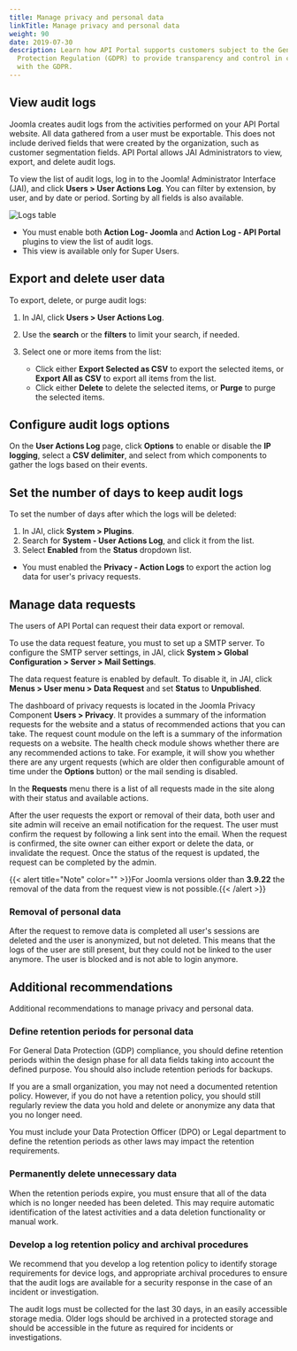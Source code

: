 ```yaml
---
title: Manage privacy and personal data
linkTitle: Manage privacy and personal data
weight: 90
date: 2019-07-30
description: Learn how API Portal supports customers subject to the General Data
  Protection Regulation (GDPR) to provide transparency and control in compliance
  with the GDPR.
---
```

## View audit logs

Joomla creates audit logs from the activities performed on your API Portal website. All data gathered from a user must be exportable. This does not include derived fields that were created by the organization, such as customer segmentation fields. API Portal allows JAI Administrators to view, export, and delete audit logs.

To view the list of audit logs, log in to the Joomla! Administrator Interface (JAI), and click **Users > User Actions Log**. You can filter by extension, by user, and by date or period. Sorting by all fields is also available.

![Logs table](/Images/APIPortal/user_actions_logs_table_j4.png)

* You must enable both **Action Log- Joomla** and **Action Log - API Portal** plugins to view the list of audit logs.
* This view is available only for Super Users.

## Export and delete user data

To export, delete, or purge audit logs:

1. In JAI, click **Users > User Actions Log**.
2. Use the **search** or the **filters** to limit your search, if needed.
3. Select one or more items from the list:

   * Click either **Export Selected as CSV** to export the selected items, or **Export All as CSV** to export all items from the list.
   * Click either **Delete** to delete the selected items, or **Purge** to purge the selected items.

## Configure audit logs options

On the **User Actions Log** page, click **Options** to enable or disable the **IP logging**, select a **CSV delimiter**, and select from which components to gather the logs based on their events.

## Set the number of days to keep audit logs

To set the number of days after which the logs will be deleted:

1. In JAI, click **System > Plugins**.
2. Search for **System - User Actions Log**, and click it from the list.
3. Select **Enabled** from the **Status** dropdown list.

* You must enabled the **Privacy - Action Logs** to export the action log data for user's privacy requests.

## Manage data requests

The users of API Portal can request their data export or removal.

To use the data request feature, you must to set up a SMTP server. To configure the SMTP server settings, in JAI, click **System > Global Configuration > Server > Mail Settings**.

The data request feature is enabled by default. To disable it, in JAI, click **Menus > User menu > Data Request** and set **Status** to **Unpublished**.

The dashboard of privacy requests is located in the Joomla Privacy Component **Users > Privacy**. It provides a summary of the information requests for the website and a status of recommended actions that you can take. The request count module on the left is a summary of the information requests on a website. The health check module shows whether there are any recommended actions to take. For example, it will show you whether there are any urgent requests (which are older then configurable amount of time under the **Options** button) or the mail sending is disabled.

In the **Requests** menu there is a list of all requests made in the site along with their status and available actions.

After the user requests the export or removal of their data, both user and site admin will receive an email notification for the request. The user must confirm the request by following a link sent into the email. When the request is confirmed, the site owner can either export or delete the data, or invalidate the request. Once the status of the request is updated, the request can be completed by the admin.

{{< alert title="Note" color="" >}}For Joomla versions older than **3.9.22** the removal of the data from the request view is not possible.{{< /alert >}}

### Removal of personal data

After the request to remove data is completed all user's sessions are deleted and the user is anonymized, but not deleted. This means that the logs of the user are still present, but they could not be linked to the user anymore. The user is blocked and is not able to login anymore.

## Additional recommendations

Additional recommendations to manage privacy and personal data.

### Define retention periods for personal data

For General Data Protection (GDP) compliance, you should define retention periods within the design phase for all data fields taking into account the defined purpose. You should also include retention periods for backups.

If you are a small organization, you may not need a documented retention policy. However, if you do not have a retention policy, you should still regularly review the data you hold and delete or anonymize any data that you no longer need.

You must include your Data Protection Officer (DPO) or Legal department to define the retention periods as other laws may impact the retention requirements.

### Permanently delete unnecessary data

When the retention periods expire, you must ensure that all of the data which is no longer needed has been deleted. This may require automatic identification of the latest activities and a data deletion functionality or manual work.

### Develop a log retention policy and archival procedures

We recommend that you develop a log retention policy to identify storage requirements for device logs, and appropriate archival procedures to ensure that the audit logs are available for a security response in the case of an incident or investigation.

The audit logs must be collected for the last 30 days, in an easily accessible storage media. Older logs should be archived in a protected storage and should be accessible in the future as required for incidents or investigations.
